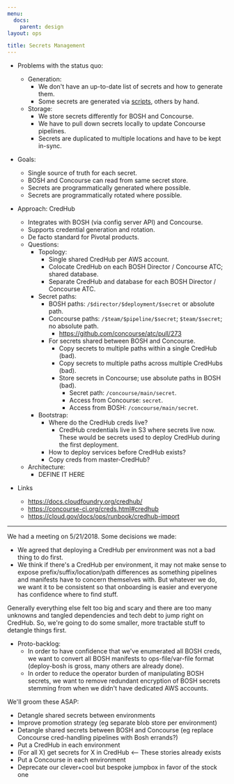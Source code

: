 ```yaml
---
menu:
  docs:
    parent: design
layout: ops

title: Secrets Management
---
```


* Problems with the status quo:
    * Generation:
        * We don't have an up-to-date list of secrets and how to generate them.
        * Some secrets are generated via [scripts](https://github.com/18F/cg-secret-rotation), others by hand.
    * Storage:
        * We store secrets differently for BOSH and Concourse.
        * We have to pull down secrets locally to update Concourse pipelines.
        * Secrets are duplicated to multiple locations and have to be kept in-sync.
* Goals:
    * Single source of truth for each secret.
    * BOSH and Concourse can read from same secret store.
    * Secrets are programmatically generated where possible.
    * Secrets are programmatically rotated where possible.
* Approach: CredHub
    * Integrates with BOSH (via config server API) and Concourse.
    * Supports credential generation and rotation.
    * De facto standard for Pivotal products.
    * Questions:
        * Topology:
            * Single shared CredHub per AWS account.
            * Colocate CredHub on each BOSH Director / Concourse ATC; shared database.
            * Separate CredHub and database for each BOSH Director / Concourse ATC.
        * Secret paths:
            * BOSH paths: `/$director/$deployment/$secret` or absolute path.
            * Concourse paths: `/$team/$pipeline/$secret`; `$team/$secret`; no absolute path.
                * https://github.com/concourse/atc/pull/273
            * For secrets shared between BOSH and Concourse.
                * Copy secrets to multiple paths within a single CredHub (bad).
                * Copy secrets to multiple paths across multiple CredHubs (bad).
                * Store secrets in Concourse; use absolute paths in BOSH (bad).
                    * Secret path: `/concourse/main/secret`.
                    * Access from Concourse: `secret`.
                    * Access from BOSH: `/concourse/main/secret`.
        * Bootstrap:
            * Where do the CredHub creds live?
              * CredHub credentials live in S3 where secrets live now. These
                would be secrets used to deploy CredHub during the first
                deployment.
            * How to deploy services before CredHub exists?
            * Copy creds from master-CredHub?
    * Architecture:
      * DEFINE IT HERE


* Links
    * https://docs.cloudfoundry.org/credhub/
    * https://concourse-ci.org/creds.html#credhub
    * https://cloud.gov/docs/ops/runbook/credhub-import

---
We had a meeting on 5/21/2018. Some decisions we made:

* We agreed that deploying a CredHub per environment was not a bad thing to do first.
* We think if there's a CredHub per environment, it may not make sense to expose prefix/suffix/location/path differences as something pipelines and manifests have to concern themselves with. But whatever we do, we want it to be consistent so that onboarding is easier and everyone has confidence where to find stuff.

Generally everything else felt too big and scary and there are too many unknowns and tangled dependencies and tech debt to jump right on CredHub. So, we're going to do some smaller, more tractable stuff to detangle things first.

* Proto-backlog:
  * In order to have confidence that we've enumerated all BOSH creds, we want to convert all BOSH manifests to ops-file/var-file format (deploy-bosh is gross, many others are already done).
  * In order to reduce the operator burden of manipulating BOSH secrets, we want to remove redundant encryption of BOSH secrets stemming from when we didn't have dedicated AWS accounts.

We'll groom these ASAP:
  * Detangle shared secrets between environments
  * Improve promotion strategy (eg separate blob store per environment)
  * Detangle shared secrets between BOSH and Concourse (eg replace Concourse cred-handling pipelines with Bosh errands?)
  * Put a CredHub in each environment
  * (For all X) get secrets for X in CredHub <-- These stories already exists
  * Put a Concourse in each environment
  * Deprecate our clever+cool but bespoke jumpbox in favor of the stock one
